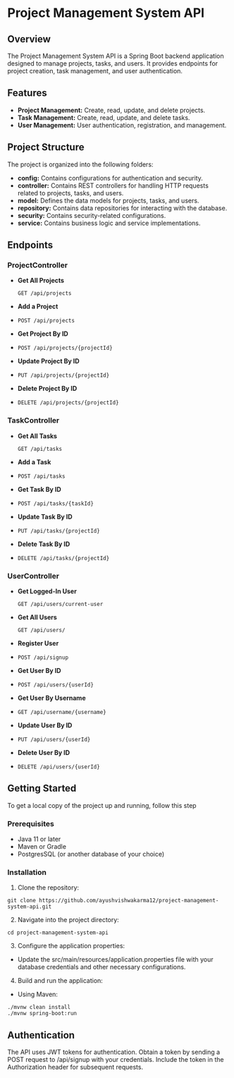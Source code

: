# Project Management System API

## Overview

The Project Management System API is a Spring Boot backend application designed to manage projects, tasks, and users. It provides endpoints for project creation, task management, and user authentication.

## Features

- **Project Management:** Create, read, update, and delete projects.
- **Task Management:** Create, read, update, and delete tasks.
- **User Management:** User authentication, registration, and management.

## Project Structure

The project is organized into the following folders:

- **config:** Contains configurations for authentication and security.
- **controller:** Contains REST controllers for handling HTTP requests related to projects, tasks, and users.
- **model:** Defines the data models for projects, tasks, and users.
- **repository:** Contains data repositories for interacting with the database.
- **security:** Contains security-related configurations.
- **service:** Contains business logic and service implementations.

## Endpoints

### ProjectController

- **Get All Projects**
  ```http
  GET /api/projects

- **Add a Project**
- ```http
  POST /api/projects

- **Get Project By ID**
- ```http
  POST /api/projects/{projectId}

- **Update Project By ID**
- ```http
  PUT /api/projects/{projectId}

- **Delete Project By ID**
- ```http
  DELETE /api/projects/{projectId}

### TaskController

- **Get All Tasks**
  ```http
  GET /api/tasks

- **Add a Task**
- ```http
  POST /api/tasks

- **Get Task By ID**
- ```http
  POST /api/tasks/{taskId}

- **Update Task By ID**
- ```http
  PUT /api/tasks/{projectId}

- **Delete Task By ID**
- ```http
  DELETE /api/tasks/{projectId}

### UserController

- **Get Logged-In User**
  ```http
  GET /api/users/current-user

- **Get All Users**
  ```http
  GET /api/users/

- **Register User**
- ```http
  POST /api/signup

- **Get User By ID**
- ```http
  POST /api/users/{userId}

- **Get User By Username**
- ```http
  GET /api/username/{username}

- **Update User By ID**
- ```http
  PUT /api/users/{userId}

- **Delete User By ID**
- ```http
  DELETE /api/users/{userId}

##  Getting Started

To get a local copy of the project up and running, follow this step

### Prerequisites
- Java 11 or later
- Maven or Gradle
- PostgresSQL (or another database of your choice)

### Installation
1. Clone the repository:
```http
git clone https://github.com/ayushvishwakarma12/project-management-system-api.git
```

2. Navigate into the project directory:
```http
cd project-management-system-api
```

3. Configure the application properties:
- Update the src/main/resources/application.properties file with your database credentials and other necessary configurations.

4. Build and run the application:
- Using Maven:
```http
./mvnw clean install
./mvnw spring-boot:run
```

## Authentication

The API uses JWT tokens for authentication. Obtain a token by sending a POST request to /api/signup with your credentials. Include the token in the Authorization header for subsequent requests.